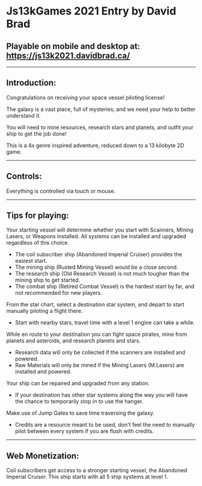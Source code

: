 # Js13kGames 2021 Entry by David Brad

## Playable on mobile and desktop at: https://js13k2021.davidbrad.ca/
---
## Introduction:
Congratulations on receiving your space vessel piloting license! 

The galaxy is a vast place, full of mysteries, and we need your help to better understand it.

You will need to mine resources, research stars and planets, and outfit your ship to get the job done!

This is a 4x genre inspired adventure, reduced down to a 13 kilobyte 2D game.

---

## Controls: 
Everything is controlled via touch or mouse.

---

## Tips for playing:
Your starting vessel will determine whether you start with Scanners, Mining Lasers, or Weapons installed. All systems can be installed and upgraded regardless of this choice.
  - The coil subscriber ship (Abandoned Imperial Cruiser) provides the easiest start.
  - The mining ship (Rusted Mining Vessel) would be a close second.
  - The research ship (Old Research Vessel) is not much tougher than the mining ship to get started.
  - The combat ship (Retired Combat Vessel) is the hardest start by far, and not recommended for new players.

From the star chart, select a destination star system, and depart to start manually piloting a flight there. 
  - Start with nearby stars, travel time with a level 1 engine can take a while.
  
While en route to your destination you can fight space pirates, mine from planets and asteroids, and research planets and stars.
  - Research data will only be collected if the scanners are installed and powered.
  - Raw Materials will only be mined if the Mining Lasers (M.Lasers) are installed and powered.

Your ship can be repaired and upgraded from any station.
  - If your destination has other star systems along the way you will have the chance to temporarily stop in to use the hanger.

Make use of Jump Gates to save time traversing the galaxy.
  - Credits are a resource meant to be used, don't feel the need to manually pilot between every system if you are flush with credits.
---
## Web Monetization:
Coil subscribers get access to a stronger starting vessel, the Abandoned Imperial Cruiser. This ship starts with all 5 ship systems at level 1.